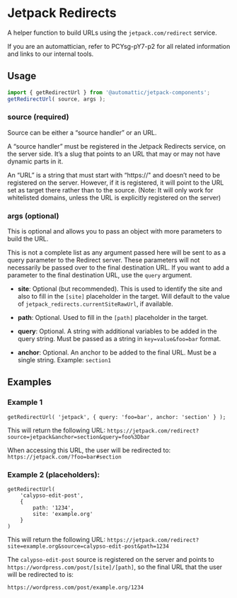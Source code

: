 # Jetpack Redirects

A helper function to build URLs using the `jetpack.com/redirect` service.

If you are an automattician, refer to PCYsg-pY7-p2 for all related information and links to our internal tools.

## Usage

```jsx
import { getRedirectUrl } from '@automattic/jetpack-components';
getRedirectUrl( source, args );
```

### source (required)

Source can be either a “source handler” or an URL.

A “source handler” must be registered in the Jetpack Redirects service, on the server side. It’s a slug that points to an URL that may or may not have dynamic parts in it.

An “URL” is a string that must start with “https://" and doesn’t need to be registered on the server. However, if it is registered, it will point to the URL set as target there rather than to the source. (Note: It will only work for whitelisted domains, unless the URL is explicitly registered on the server)

### args (optional)

This is optional and allows you to pass an object with more parameters to build the URL.

This is not a complete list as any argument passed here will be sent to as a query parameter to the Redirect server. These parameters will not necessarily be passed over to the final destination URL. If you want to add a parameter to the final destination URL, use the `query` argument.

* **site**: Optional (but recommended). This is used to identify the site and also to fill in the `[site]` placeholder in the target. Will default to the value of `jetpack_redirects.currentSiteRawUrl`, if available.

* **path**: Optional. Used to fill in the `[path]` placeholder in the target.

* **query**: Optional. A string with additional variables to be added in the query string. Must be passed as a string in `key=value&foo=bar` format.

* **anchor**: Optional. An anchor to be added to the final URL. Must be a single string. Example: `section1`

## Examples

### Example 1

`getRedirectUrl( 'jetpack', { query: 'foo=bar', anchor: 'section' } );`

This will return the following URL: `https://jetpack.com/redirect?source=jetpack&anchor=section&query=foo%3Dbar`

When accessing this URL, the user will be redirected to: `https://jetpack.com/?foo=bar#section`

### Example 2 (placeholders):

```	
getRedirectUrl( 
	'calypso-edit-post',
	{
		path: '1234',
		site: 'example.org'
	}
)
```
This will return the following URL: `https://jetpack.com/redirect?site=example.org&source=calypso-edit-post&path=1234`

The `calypso-edit-post` source is registered on the server and points to `https://wordpress.com/post/[site]/[path]`, so the final URL that the user will be redirected to is:

`https://wordpress.com/post/example.org/1234`
